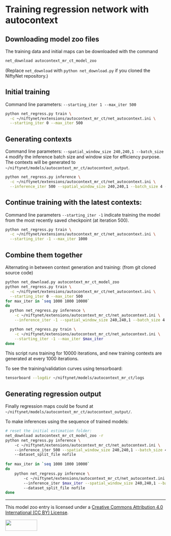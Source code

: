 # Training regression network with autocontext


## Downloading model zoo files

The training data and initial maps can be downloaded with the command
```bash
net_download autocontext_mr_ct_model_zoo
```

(Replace `net_download` with `python net_download.py` if you cloned the NiftyNet repository.)


## Initial training
Command line parameters: ``--starting_iter 1 --max_iter 500``
```bash
python net_regress.py train \
  -c ~/niftynet/extensions/autocontext_mr_ct/net_autocontext.ini \
  --starting_iter 0 --max_iter 500
```


## Generating contexts
Command line parameters: ``--spatial_window_size 240,240,1 --batch_size 4``
modify the inference batch size and window size for efficiency purpose.
The contexts will be generated to
``~/niftynet/models/autocontext_mr_ct/autocontext_output``.
```bash
python net_regress.py inference \
  -c ~/niftynet/extensions/autocontext_mr_ct/net_autocontext.ini \
  --inference_iter 500 --spatial_window_size 240,240,1 --batch_size 4 --dataset_split_file nofile
```

## Continue training with the latest contexts:
Command line parameters ``--starting_iter -1``
indicate training the model from the most recently saved checkpoint (at iteration 500).
```bash
python net_regress.py train \
  -c ~/niftynet/extensions/autocontext_mr_ct/net_autocontext.ini \
  --starting_iter -1 --max_iter 1000
```


## Combine them together
Alternating in between context generation and training:
(from git cloned source code)
```bash
python net_download.py autocontext_mr_ct_model_zoo
python net_regress.py train \
  -c ~/niftynet/extensions/autocontext_mr_ct/net_autocontext.ini \
  --starting_iter 0 --max_iter 500
for max_iter in `seq 1000 1000 10000`
do
  python net_regress.py inference \
    -c ~/niftynet/extensions/autocontext_mr_ct/net_autocontext.ini \
    --inference_iter -1 --spatial_window_size 240,240,1 --batch_size 4 --dataset_split_file nofile

  python net_regress.py train \
    -c ~/niftynet/extensions/autocontext_mr_ct/net_autocontext.ini \
    --starting_iter -1 --max_iter $max_iter
done
```
This script runs training for 10000 iterations,
and new training contexts are generated at every 1000 iterations.

To see the training/validation curves using tensorboard:
```bash
tensorboard --logdir ~/niftynet/models/autocontext_mr_ct/logs
```

## Generating regression output
Finally regression maps could be found at ``~/niftynet/models/autocontext_mr_ct/autocontext_output/``.

To make inferences using the sequence of trained models:
```bash
# reset the initial estimation folder:
net_download autocontext_mr_ct_model_zoo -r 
python net_regress.py inference \                                                                                                                                                                                                                 
    -c ~/niftynet/extensions/autocontext_mr_ct/net_autocontext.ini \                                                                                                                                                                              
    --inference_iter 500 --spatial_window_size 240,240,1 --batch_size 4 \                                                                                                                                                                         
    --dataset_split_file nofile                                                                                                                                                                                                                   
                                                                                                                                                                                                                                                  
for max_iter in `seq 1000 1000 10000`                                                                                                                                                                                                              
do                                                                                                                                                                                                                                                
    python net_regress.py inference \                                                                                                                                                                                                             
        -c ~/niftynet/extensions/autocontext_mr_ct/net_autocontext.ini \                                                                                                                                                                          
        --inference_iter $max_iter --spatial_window_size 240,240,1 --batch_size 4 \                                                                                                                                                               
        --dataset_split_file nofile                                                                                                                                                                                                               
done                                                                                                                                                                                                                                              
```

---
This model zoo entry is licensed under a
[Creative Commons Attribution 4.0 International (CC BY) License](https://creativecommons.org/licenses/by/4.0/).

<img src="https://github.com/NifTK/NiftyNetModelZoo/raw/5-reorganising-with-lfs/by.png" width="100" height="35">